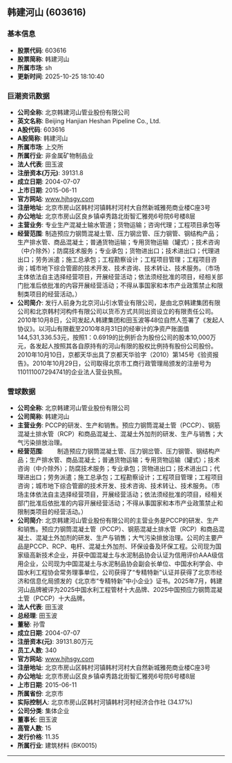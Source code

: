 ## 韩建河山 (603616)

### 基本信息

- **股票代码**: 603616
- **股票简称**: 韩建河山
- **所属市场**: sh
- **更新时间**: 2025-10-25 18:10:40

### 巨潮资讯数据

- **公司全称**: 北京韩建河山管业股份有限公司
- **英文名称**: Beijing Hanjian Heshan Pipeline Co., Ltd.
- **A股代码**: 603616
- **A股简称**: 韩建河山
- **所属市场**: 上交所
- **所属行业**: 非金属矿物制品业
- **法人代表**: 田玉波
- **注册资本(万元)**: 39131.8
- **成立日期**: 2004-07-07
- **上市日期**: 2015-06-11
- **官方网站**: www.hjhsgy.com
- **注册地址**: 北京市房山区韩村河镇韩村河村大自然新城雅苑商业楼C座3号
- **办公地址**: 北京市房山区良乡镇卓秀路北街智汇雅苑6号院6号楼8层
- **主营业务**: 专业生产混凝土输水管道；货物运输；咨询代理；工程项目承包等
- **经营范围**: 制造预应力钢筒混凝土管、压力钢岔管、压力钢管、钢结构产品；生产排水管、商品混凝土；普通货物运输；专用货物运输（罐式）；技术咨询（中介除外）；防腐技术服务；专业承包；货物进出口；技术进出口；代理进出口；劳务派遣；施工总承包；工程勘察设计；工程项目管理；工程项目咨询；城市地下综合管廊的技术开发、技术咨询、技术转让、技术服务。（市场主体依法自主选择经营项目，开展经营活动；依法须经批准的项目，经相关部门批准后依批准的内容开展经营活动；不得从事国家和本市产业政策禁止和限制类项目的经营活动。）
- **公司简介**: 发行人前身为北京河山引水管业有限公司，是由北京韩建集团有限公司和北京韩村河构件有限公司以货币方式共同出资设立的有限责任公司。2010年10月8日，公司发起人韩建集团和田玉波等48位自然人签署了《发起人协议》。以河山有限截至2010年8月31日的经审计的净资产账面值144,531,336.53元，按照1：0.6919的比例折合为股份公司的股本10,000万元，各发起人按照其各自原持有的河山有限的股权比例持有股份公司股份。2010年10月10日，京都天华出具了京都天华验字（2010）第145号《验资报告》。2010年10月29日，公司取得北京市工商行政管理局颁发的注册号为110111007294741的企业法人营业执照。

### 雪球数据

- **公司全称**: 北京韩建河山管业股份有限公司
- **公司简称**: 韩建河山
- **主营业务**: PCCP的研发、生产和销售。预应力钢筒混凝土管（PCCP）、钢筋混凝土排水管（RCP）和商品混凝土、混凝土外加剂的研发、生产与销售；大气污染排放治理。
- **经营范围**: 　　制造预应力钢筒混凝土管、压力钢岔管、压力钢管、钢结构产品；生产排水管、商品混凝土；普通货物运输；专用货物运输（罐式）；技术咨询（中介除外）；防腐技术服务；专业承包；货物进出口；技术进出口；代理进出口；劳务派遣；施工总承包；工程勘察设计；工程项目管理；工程项目咨询；城市地下综合管廊的技术开发、技术咨询、技术转让、技术服务。（市场主体依法自主选择经营项目，开展经营活动；依法须经批准的项目，经相关部门批准后依批准的内容开展经营活动；不得从事国家和本市产业政策禁止和限制类项目的经营活动。）
- **公司简介**: 北京韩建河山管业股份有限公司的主营业务是PCCP的研发、生产和销售。预应力钢筒混凝土管（PCCP）、钢筋混凝土排水管（RCP）和商品混凝土、混凝土外加剂的研发、生产与销售；大气污染排放治理。公司的主要产品是PCCP、RCP、电杆、混凝土外加剂、环保设备及环保工程。公司现为国家级高新技术企业，并获中国混凝土与水泥制品协会认证为信用评价AAA级信用企业，公司现为中国混凝土与水泥制品协会副会长单位、中国水利学会、中国水利工程协会常务理事单位，公司获得了“专精特新”认证并获得了北京市经济和信息化局颁发的《北京市“专精特新”中小企业》证书。2025年7月，韩建河山品牌被评为2025中国水利工程管材十大品牌、2025中国预应力钢筒混凝土管（PCCP）十大品牌。
- **法人代表**: 田玉波
- **总经理**: 田玉波
- **董秘**: 孙雪
- **成立日期**: 2004-07-07
- **注册资本(元)**: 39131.80万元
- **员工人数**: 340
- **官方网站**: www.hjhsgy.com
- **注册地址**: 北京市房山区韩村河镇韩村河村大自然新城雅苑商业楼C座3号
- **办公地址**: 北京市房山区良乡镇卓秀路北街智汇雅苑6号院6号楼8层
- **上市日期**: 2015-06-11
- **所属省份**: 北京市
- **实际控制人**: 北京市房山区韩村河镇韩村河村经济合作社 (34.17%)
- **公司分类**: 集体企业
- **董事长**: 田玉波
- **高管人数**: 15
- **发行价格**: 11.35
- **所属行业**: 建筑材料 (BK0015)

---